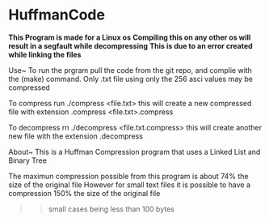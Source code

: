 # HuffmanCode

**This Program is made for a Linux os**
**Compiling this on any other os will result in a segfault while decompressing**
**This is due to an error created while linking the files**


Use~
  To run the prgram pull the code from the git repo, and complie with the (make) command.
  Only .txt file using only the 256 asci values may be compressed
  
  To compress run ./compress <file.txt>
  this will create a new compressed file with extension .compress <file.txt>.compress
  
  To decompress rn ./decompress <file.txt.compress>
  this will create another new file with the extension .decompress 
  
About~
  This is a Huffman Compression program that uses a Linked List and Binary Tree
  
  The maximun compression possible from this program is about 74% the size of the original file
  However for small text files it is possible to have a compression 150% the size of the original file 
  >> small cases being less than 100 bytes
  



